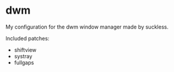 # dwm
My configuration for the dwm window manager made by suckless.

Included patches:
- shiftview
- systray
- fullgaps
